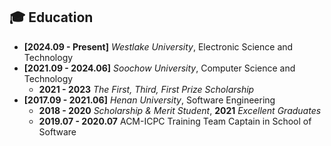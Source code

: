 ## 🎓 Education

- **[2024.09 - Present]** *Westlake University*, Electronic Science and Technology
- **[2021.09 - 2024.06]** *Soochow University*, Computer Science and Technology
    - **2021 - 2023** *The First, Third, First Prize Scholarship*
- **[2017.09 - 2021.06]** *Henan University*, Software Engineering
    - **2018 - 2020** *Scholarship &amp; Merit Student*, **2021** *Excellent Graduates*
    - **2019.07 - 2020.07** ACM-ICPC Training Team Captain in School of Software